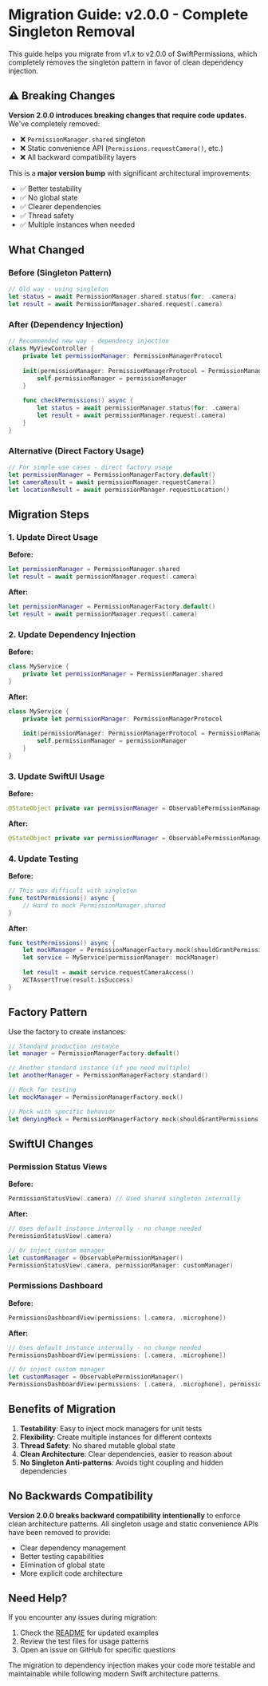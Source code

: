 # Migration Guide: v2.0.0 - Complete Singleton Removal

This guide helps you migrate from v1.x to v2.0.0 of SwiftPermissions, which completely removes the singleton pattern in favor of clean dependency injection.

## ⚠️ Breaking Changes

**Version 2.0.0 introduces breaking changes that require code updates.** We've completely removed:

- ❌ `PermissionManager.shared` singleton
- ❌ Static convenience API (`Permissions.requestCamera()`, etc.)
- ❌ All backward compatibility layers

This is a **major version bump** with significant architectural improvements:

- ✅ Better testability
- ✅ No global state
- ✅ Clearer dependencies
- ✅ Thread safety
- ✅ Multiple instances when needed

## What Changed

### Before (Singleton Pattern)
```swift
// Old way - using singleton
let status = await PermissionManager.shared.status(for: .camera)
let result = await PermissionManager.shared.request(.camera)
```

### After (Dependency Injection)
```swift
// Recommended new way - dependency injection
class MyViewController {
    private let permissionManager: PermissionManagerProtocol
    
    init(permissionManager: PermissionManagerProtocol = PermissionManagerFactory.default()) {
        self.permissionManager = permissionManager
    }
    
    func checkPermissions() async {
        let status = await permissionManager.status(for: .camera)
        let result = await permissionManager.request(.camera)
    }
}
```

### Alternative (Direct Factory Usage)
```swift
// For simple use cases - direct factory usage
let permissionManager = PermissionManagerFactory.default()
let cameraResult = await permissionManager.requestCamera()
let locationResult = await permissionManager.requestLocation()
```

## Migration Steps

### 1. Update Direct Usage

**Before:**
```swift
let permissionManager = PermissionManager.shared
let result = await permissionManager.request(.camera)
```

**After:**
```swift
let permissionManager = PermissionManagerFactory.default()
let result = await permissionManager.request(.camera)
```

### 2. Update Dependency Injection

**Before:**
```swift
class MyService {
    private let permissionManager = PermissionManager.shared
}
```

**After:**
```swift
class MyService {
    private let permissionManager: PermissionManagerProtocol
    
    init(permissionManager: PermissionManagerProtocol = PermissionManagerFactory.default()) {
        self.permissionManager = permissionManager
    }
}
```

### 3. Update SwiftUI Usage

**Before:**
```swift
@StateObject private var permissionManager = ObservablePermissionManager.shared
```

**After:**
```swift
@StateObject private var permissionManager = ObservablePermissionManager()
```

### 4. Update Testing

**Before:**
```swift
// This was difficult with singleton
func testPermissions() async {
    // Hard to mock PermissionManager.shared
}
```

**After:**
```swift
func testPermissions() async {
    let mockManager = PermissionManagerFactory.mock(shouldGrantPermissions: true)
    let service = MyService(permissionManager: mockManager)
    
    let result = await service.requestCameraAccess()
    XCTAssertTrue(result.isSuccess)
}
```

## Factory Pattern

Use the factory to create instances:

```swift
// Standard production instance
let manager = PermissionManagerFactory.default()

// Another standard instance (if you need multiple)
let anotherManager = PermissionManagerFactory.standard()

// Mock for testing
let mockManager = PermissionManagerFactory.mock()

// Mock with specific behavior
let denyingMock = PermissionManagerFactory.mock(shouldGrantPermissions: false)
```

## SwiftUI Changes

### Permission Status Views

**Before:**
```swift
PermissionStatusView(.camera) // Used shared singleton internally
```

**After:**
```swift
// Uses default instance internally - no change needed
PermissionStatusView(.camera)

// Or inject custom manager
let customManager = ObservablePermissionManager()
PermissionStatusView(.camera, permissionManager: customManager)
```

### Permissions Dashboard

**Before:**
```swift
PermissionsDashboardView(permissions: [.camera, .microphone])
```

**After:**
```swift
// Uses default instance internally - no change needed
PermissionsDashboardView(permissions: [.camera, .microphone])

// Or inject custom manager
let customManager = ObservablePermissionManager()
PermissionsDashboardView(permissions: [.camera, .microphone], permissionManager: customManager)
```

## Benefits of Migration

1. **Testability**: Easy to inject mock managers for unit tests
2. **Flexibility**: Create multiple instances for different contexts
3. **Thread Safety**: No shared mutable global state
4. **Clean Architecture**: Clear dependencies, easier to reason about
5. **No Singleton Anti-patterns**: Avoids tight coupling and hidden dependencies

## No Backwards Compatibility

**Version 2.0.0 breaks backward compatibility intentionally** to enforce clean architecture patterns. All singleton usage and static convenience APIs have been removed to provide:

- Clear dependency management
- Better testing capabilities
- Elimination of global state
- More explicit code architecture

## Need Help?

If you encounter any issues during migration:

1. Check the [README](README.md) for updated examples
2. Review the test files for usage patterns
3. Open an issue on GitHub for specific questions

The migration to dependency injection makes your code more testable and maintainable while following modern Swift architecture patterns.
